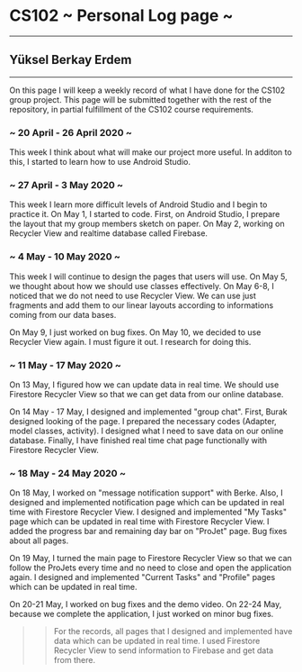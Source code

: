 # CS102 ~ Personal Log page ~
****
## Yüksel Berkay Erdem 
****

On this page I will keep a weekly record of what I have done for the CS102 group project. This page will be submitted together with the rest of the repository, in partial fulfillment of the CS102 course requirements.

### ~ 20 April - 26 April 2020 ~
This week I think about what will make our project more useful. In additon to this, I started to learn how to use Android Studio.

### ~ 27 April - 3 May 2020 ~
This week I learn more difficult levels of Android Studio and I begin to practice it. 
On May 1, I started to code. First, on Android Studio, I prepare the layout that my group members sketch on paper. 
On May 2, working on Recycler View and realtime database called Firebase.

### ~ 4 May - 10 May 2020 ~
This week I will continue to design the pages that users will use. 
On May 5, we thought about how we should use classes effectively. 
On May 6-8, I noticed that we do not need to use Recycler View. We can use just fragments and add them to our linear layouts according to informations coming from our data bases.

On May 9, I just worked on bug fixes.
On May 10, we decided to use Recycler View again. I must figure it out. I research for doing this.

### ~ 11 May - 17 May 2020 ~
On 13 May, I figured how we can update data in real time. We should use Firestore Recycler View so that we can get data from our online database.

On 14 May - 17 May, I designed and implemented "group chat". First, Burak designed looking of the page. I prepared the necessary codes (Adapter, model classes, activity). I designed what I need to save data on our online database. Finally, I have finished real time chat page functionally with Firestore Recycler View.
### ~ 18 May - 24 May 2020 ~
On 18 May, I worked on "message notification support" with Berke. Also, I designed and implemented notification page which can be updated in real time with Firestore Recycler View. I designed and implemented "My Tasks" page which can be updated in real time with Firestore Recycler View. I added the progress bar and remaining day bar on "ProJet" page. Bug fixes about all pages.

On 19 May, I turned the main page to Firestore Recycler View so that we can follow the ProJets every time and no need to close and open the application again. I designed and implemented "Current Tasks" and "Profile" pages which can be updated in real time.

On 20-21 May, I worked on bug fixes and the demo video. 
On 22-24 May, because we complete the application, I just worked on minor bug fixes.

>> For the records, all pages that I designed and implemented have data which can be updated in real time. I used Firestore Recycler View to send information to Firebase and get data from there.

